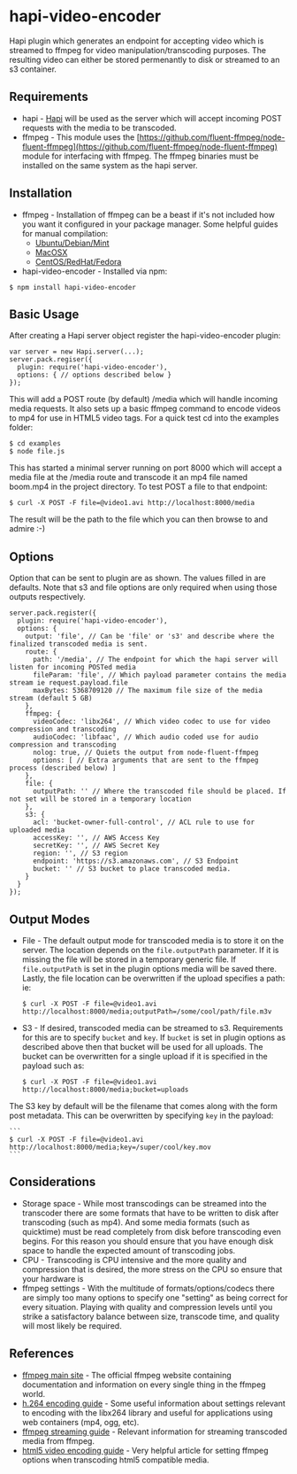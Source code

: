 hapi-video-encoder
==================

Hapi plugin which generates an endpoint for accepting video which is streamed to ffmpeg for video manipulation/transcoding purposes. The resulting video can either be stored permenantly to disk or streamed to an s3 container. 

## Requirements

* hapi - [Hapi](https://github.com/spumko/hapi) will be used as the server which will accept incoming POST requests with the media to be transcoded. 
* ffmpeg - This module uses the [https://github.com/fluent-ffmpeg/node-fluent-ffmpeg](https://github.com/fluent-ffmpeg/node-fluent-ffmpeg) module for interfacing with ffmpeg. The ffmpeg binaries must be installed on the same system as the hapi server. 

## Installation
* ffmpeg - Installation of ffmpeg can be a beast if it's not included how you want it configured in your package manager. Some helpful guides for manual compilation:
  * [Ubuntu/Debian/Mint](https://trac.ffmpeg.org/wiki/CompilationGuide/Ubuntu)
  * [MacOSX](https://trac.ffmpeg.org/wiki/CompilationGuide/MacOSX)
  * [CentOS/RedHat/Fedora](https://trac.ffmpeg.org/wiki/CompilationGuide/Centos)
* hapi-video-encoder - Installed via npm:
```
$ npm install hapi-video-encoder
```

## Basic Usage

After creating a Hapi server object register the hapi-video-encoder plugin:

```
var server = new Hapi.server(...);
server.pack.regiser({
  plugin: require('hapi-video-encoder'),
  options: { // options described below }
});
```

This will add a POST route (by default) /media which will handle incoming media requests. It also sets up a basic ffmpeg command to encode videos to mp4 for use in HTML5 video tags. For a quick test cd into the examples folder:

```
$ cd examples
$ node file.js
```

This has started a minimal server running on port 8000 which will accept a media file at the /media route and transcode it an mp4 file named boom.mp4 in the project directory. To test POST a file to that endpoint:

```
$ curl -X POST -F file=@video1.avi http://localhost:8000/media
```

The result will be the path to the file which you can then browse to and admire :-)

## Options

Option that can be sent to plugin are as shown. The values filled in are defaults. Note that s3 and file options are only required when using those outputs respectively. 

```
server.pack.register({
  plugin: require('hapi-video-encoder'),
  options: {
    output: 'file', // Can be 'file' or 's3' and describe where the finalized transcoded media is sent.
    route: {
      path: '/media', // The endpoint for which the hapi server will listen for incoming POSTed media
      fileParam: 'file', // Which payload parameter contains the media stream ie request.payload.file
      maxBytes: 5368709120 // The maximum file size of the media stream (default 5 GB)
    },
    ffmpeg: {
      videoCodec: 'libx264', // Which video codec to use for video compression and transcoding
      audioCodec: 'libfaac', // Which audio coded use for audio compression and transcoding
      nolog: true, // Quiets the output from node-fluent-ffmpeg
      options: [ // Extra arguments that are sent to the ffmpeg process (described below) ]
    },
    file: {
      outputPath: '' // Where the transcoded file should be placed. If not set will be stored in a temporary location
    },
    s3: {
      acl: 'bucket-owner-full-control', // ACL rule to use for uploaded media
      accessKey: '', // AWS Access Key
      secretKey: '', // AWS Secret Key
      region: '', // S3 region
      endpoint: 'https://s3.amazonaws.com', // S3 Endpoint
      bucket: '' // S3 bucket to place transcoded media. 
    }
  }
});
```

## Output Modes
 * File - The default output mode for transcoded media is to store it on the server. The location depends on the `file.outputPath` parameter. If it is missing the file will be stored in a temporary generic file. If `file.outputPath` is set in the plugin options media will be saved there. Lastly, the file location can be overwritten if the upload specifies a path: ie:

    ```
    $ curl -X POST -F file=@video1.avi http://localhost:8000/media;outputPath=/some/cool/path/file.m3v
    ```
 * S3 - If desired, transcoded media can be streamed to s3. Requirements for this are to specify `bucket` and `key`. If `bucket` is set in plugin options as described above then that bucket will be used for all uploads. The bucket can be overwritten for a single upload if it is specified in the payload such as:
 
    ```
    $ curl -X POST -F file=@video1.avi http://localhost:8000/media;bucket=uploads
    ``` 

  The S3 key by default will be the filename that comes along with the form post metadata. This can be overwritten by specifying `key` in the payload:

    ```
    $ curl -X POST -F file=@video1.avi http://localhost:8000/media;key=/super/cool/key.mov
    ```

## Considerations
* Storage space - While most transcodings can be streamed into the transcoder there are some formats that have to be written to disk after transcoding (such as mp4). And some media formats (such as quicktime) must be read completely from disk before transcoding even begins. For this reason you should ensure that you have enough disk space to handle the expected amount of transcoding jobs. 
* CPU - Transcoding is CPU intensive and the more quality and compression that is desired, the more stress on the CPU so ensure that your hardware is 
* ffmpeg settings - With the multitude of formats/options/codecs there are simply too many options to specify one "setting" as being correct for every situation. Playing with quality and compression levels until you strike a satisfactory balance between size, transcode time, and quality will most likely be required. 


## References
* [ffmpeg main site](https://www.ffmpeg.org/) - The official ffmpeg website containing documentation and information on every single thing in the ffmpeg world. 
* [h.264 encoding guide](https://trac.ffmpeg.org/wiki/Encode/H.264) - Some useful information about settings relevant to encoding with the libx264 library and useful for applications using web containers (mp4, ogg, etc). 
* [ffmpeg streaming guide](https://trac.ffmpeg.org/wiki/StreamingGuide) - Relevant information for streaming transcoded media from ffmpeg.
* [html5 video encoding guide](https://blog.mediacru.sh/2013/12/23/The-right-way-to-encode-HTML5-video.html) - Very helpful article for setting ffmpeg options when transcoding html5 compatible media.
